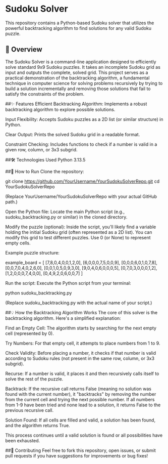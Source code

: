 # Sudoku Solver
This repository contains a Python-based Sudoku solver that utilizes the powerful backtracking algorithm to find solutions for any valid Sudoku puzzle.

## 🌟 Overview
The Sudoku Solver is a command-line application designed to efficiently solve standard 9x9 Sudoku puzzles. It takes an incomplete Sudoku grid as input and outputs the complete, solved grid. This project serves as a practical demonstration of the backtracking algorithm, a fundamental technique in computer science for solving problems recursively by trying to build a solution incrementally and removing those solutions that fail to satisfy the constraints of the problem.

##✨ Features
Efficient Backtracking Algorithm: Implements a robust backtracking algorithm to explore possible solutions.

Input Flexibility: Accepts Sudoku puzzles as a 2D list (or similar structure) in Python.

Clear Output: Prints the solved Sudoku grid in a readable format.

Constraint Checking: Includes functions to check if a number is valid in a given row, column, or 3x3 subgrid.

##🛠️ Technologies Used
Python 3.13.5

##🚀 How to Run
Clone the repository:

git clone https://github.com/YourUsername/YourSudokuSolverRepo.git
cd YourSudokuSolverRepo


(Replace YourUsername/YourSudokuSolverRepo with your actual GitHub path.)

Open the Python file:
Locate the main Python script (e.g., sudoku_backtracking.py or similar) in the cloned directory.

Modify the puzzle (optional):
Inside the script, you'll likely find a variable holding the initial Sudoku grid (often represented as a 2D list). You can modify this grid to test different puzzles. Use 0 (or None) to represent empty cells.

Example puzzle structure:

example_board = [
    [7,8,0,4,0,0,1,2,0],
    [6,0,0,0,7,5,0,0,9],
    [0,0,0,6,0,1,0,7,8],
    [0,0,7,0,4,0,2,6,0],
    [0,0,1,0,5,0,9,3,0],
    [9,0,4,0,6,0,0,0,5],
    [0,7,0,3,0,0,0,1,2],
    [1,2,0,0,0,7,4,0,0],
    [0,4,9,2,0,6,0,0,7]
]


Run the script:
Execute the Python script from your terminal:

python sudoku_backtracking.py


(Replace sudoku_backtracking.py with the actual name of your script.)

##💡 How the Backtracking Algorithm Works
The core of this solver is the backtracking algorithm. Here's a simplified explanation:

Find an Empty Cell: The algorithm starts by searching for the next empty cell (represented by 0).

Try Numbers: For that empty cell, it attempts to place numbers from 1 to 9.

Check Validity: Before placing a number, it checks if that number is valid according to Sudoku rules (not present in the same row, column, or 3x3 subgrid).

Recurse: If a number is valid, it places it and then recursively calls itself to solve the rest of the puzzle.

Backtrack: If the recursive call returns False (meaning no solution was found with the current number), it "backtracks" by removing the number from the current cell and trying the next possible number. If all numbers from 1-9 have been tried and none lead to a solution, it returns False to the previous recursive call.

Solution Found: If all cells are filled and valid, a solution has been found, and the algorithm returns True.

This process continues until a valid solution is found or all possibilities have been exhausted.

##🤝 Contributing
Feel free to fork this repository, open issues, or submit pull requests if you have suggestions for improvements or bug fixes!
